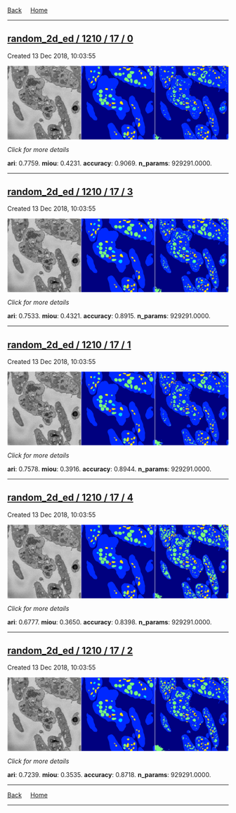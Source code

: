 
[Back](..)&nbsp;&nbsp;&nbsp;&nbsp;&nbsp;[Home](https://leapmanlab.github.io/snapshots)

---

<div class="summary"><a href="0"><h2>random_2d_ed / 1210 / 17 / 0</h2></a><p>Created 13 Dec 2018, 10:03:55
</p><a href="0"><img src="0/media/summary.png" align="center"></a><p>
<i>Click for more details</i>
</p></div>

**ari**: 0.7759. **miou**: 0.4231. **accuracy**: 0.9069. **n_params**: 929291.0000. 

---

<div class="summary"><a href="3"><h2>random_2d_ed / 1210 / 17 / 3</h2></a><p>Created 13 Dec 2018, 10:03:55
</p><a href="3"><img src="3/media/summary.png" align="center"></a><p>
<i>Click for more details</i>
</p></div>

**ari**: 0.7533. **miou**: 0.4321. **accuracy**: 0.8915. **n_params**: 929291.0000. 

---

<div class="summary"><a href="1"><h2>random_2d_ed / 1210 / 17 / 1</h2></a><p>Created 13 Dec 2018, 10:03:55
</p><a href="1"><img src="1/media/summary.png" align="center"></a><p>
<i>Click for more details</i>
</p></div>

**ari**: 0.7578. **miou**: 0.3916. **accuracy**: 0.8944. **n_params**: 929291.0000. 

---

<div class="summary"><a href="4"><h2>random_2d_ed / 1210 / 17 / 4</h2></a><p>Created 13 Dec 2018, 10:03:55
</p><a href="4"><img src="4/media/summary.png" align="center"></a><p>
<i>Click for more details</i>
</p></div>

**ari**: 0.6777. **miou**: 0.3650. **accuracy**: 0.8398. **n_params**: 929291.0000. 

---

<div class="summary"><a href="2"><h2>random_2d_ed / 1210 / 17 / 2</h2></a><p>Created 13 Dec 2018, 10:03:55
</p><a href="2"><img src="2/media/summary.png" align="center"></a><p>
<i>Click for more details</i>
</p></div>

**ari**: 0.7239. **miou**: 0.3535. **accuracy**: 0.8718. **n_params**: 929291.0000. 

---

[Back](..)&nbsp;&nbsp;&nbsp;&nbsp;&nbsp;[Home](https://leapmanlab.github.io/snapshots)

---